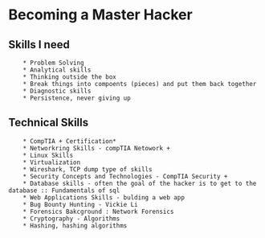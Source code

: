 Becoming a Master Hacker
==
Skills I need
---
		* Problem Solving
		* Analytical skills
		* Thinking outside the box
		* Break things into compoents (pieces) and put them back together
		* Diagnostic skills
		* Persistence, never giving up

Technical Skills
---
		* CompTIA + Certification*
		* Networkring Skills - compTIA Netowork +
		* Linux Skills
		* Virtualization
		* Wireshark, TCP dump type of skills
		* Security Concepts and Technologies - CompTIA Security +
		* Database skills - often the goal of the hacker is to get to the database :: Fundamentals of sql
		* Web Applications Skills - bulding a web app
		* Bug Bounty Hunting - Vickie Li
		* Forensics Bakcground : Network Forensics
		* Cryptography - Algorithms
		* Hashing, hashing algorithms